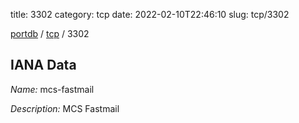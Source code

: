 title: 3302
category: tcp
date: 2022-02-10T22:46:10
slug: tcp/3302

[portdb](/) / [tcp](/category/tcp.html) / 3302


## IANA Data

_Name:_ mcs-fastmail

_Description:_ MCS Fastmail


